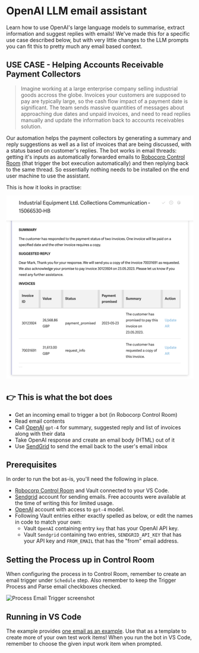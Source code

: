 # OpenAI LLM email assistant

Learn how to use OpenAI's large language models to summarise, extract information and suggest replies with emails! We've made this for a specific use case described below, but with very little changes to the LLM prompts you can fit this to pretty much any email based context.

## USE CASE - Helping Accounts Receivable Payment Collectors

> Imagine working at a large enterprise company selling industrial goods accross the globe. Invoices your customers are supposed to pay are typically large, so the cash flow impact of a payment date is significant. The team sends massive quantities of messages about approaching due dates and unpaid invoices, and need to read replies manually and update the information back to accounts receivables solution. 

Our automation helps the payment collectors by generating a summary and reply suggestions as well as a list of invoices that are being discussed, with a status based on customer's replies. The bot works in email threads: getting it's inputs as automatically forwarded emails to [Robocorp Control Room](https://cloud.robocorp.com/) (that trigger the bot execution automatically) and then replying back to the same thread. So essentially nothing needs to be installed on the end user machine to use the assistant.

This is how it looks in practise:

![Example reply email from the bot](/img/email-example.png)

## 👉 This is what the bot does

- Get an incoming email to trigger a bot (in Robocorp Control Room)
- Read email contents
- Call [OpenAI](https://openai.com/) `gpt-4` for summary, suggested reply and list of invoices along with their data
- Take OpenAI response and create an email body (HTML) out of it
- Use [SendGrid](https://sendgrid.com/) to send the email back to the user's email inbox

## Prerequisites

In order to run the bot as-is, you'll need the following in place.

- [Robocorp Control Room](https://cloud.robocorp.com/) and Vault connected to your VS Code.
- [Sendgrid](https://app.sendgrid.com/) account for sending emails. Free accounts were available at the time of writing this for limited usage.
- [OpenAI](https://platform.openai.com/) account with access to `gpt-4` model.
- Following Vault entries either exactly spelled as below, or edit the names in code to match your own:
    - Vault `OpenAI` containing entry `key` that has your OpenAI API key.
    - Vault `Sendgrid` containing two entries, `SENDGRID_API_KEY` that has your API key and `FROM_EMAIL` that has the "from" email address.

## Setting the Process up in Control Room

When configuring the process in to Control Room, remember to create an email trigger under `Schedule` step. Also remember to keep the Trigger Process and Parse email checkboxes checked.

![Process Email Trigger screenshot](/ing/email-trigger.png)

## Running in VS Code

The example provides [one email as an example](/devdata/work-items-in/test-email/work-items.json). Use that as a template to create more of your own test work items! When you run the bot in VS Code, remember to choose the given input work item when prompted.